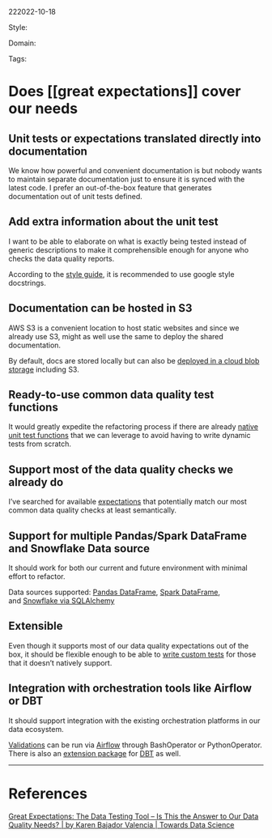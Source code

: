 222022-10-18

Style: 

Domain:

Tags:

# Does [[great expectations]] cover our needs


## Unit tests or expectations translated directly into documentation

We know how powerful and convenient documentation is but nobody wants to maintain separate documentation just to ensure it is synced with the latest code. I prefer an out-of-the-box feature that generates documentation out of unit tests defined.

## Add extra information about the unit test

I want to be able to elaborate on what is exactly being tested instead of generic descriptions to make it comprehensible enough for anyone who checks the data quality reports.

According to the [style guide](https://docs.greatexpectations.io/docs/contributing/style_guides/code_style), it is recommended to use google style docstrings.

## Documentation can be hosted in S3

AWS S3 is a convenient location to host static websites and since we already use S3, might as well use the same to deploy the shared documentation.

By default, docs are stored locally but can also be [deployed in a cloud blob storage](https://docs.greatexpectations.io/docs/tutorials/getting_started/customize_your_deployment/#options-for-hosting-data-docs) including S3.

## Ready-to-use common data quality test functions

It would greatly expedite the refactoring process if there are already [native unit test functions](https://greatexpectations.io/expectations/) that we can leverage to avoid having to write dynamic tests from scratch.

## Support most of the data quality checks we already do

I’ve searched for available [expectations](https://greatexpectations.io/expectations/) that potentially match our most common data quality checks at least semantically.

## Support for multiple Pandas/Spark DataFrame and Snowflake Data source

It should work for both our current and future environment with minimal effort to refactor.

Data sources supported: [Pandas DataFrame](https://docs.greatexpectations.io/docs/guides/connecting_to_your_data/in_memory/pandas), [Spark DataFrame](https://docs.greatexpectations.io/docs/guides/connecting_to_your_data/in_memory/spark), and [Snowflake via SQLAlchemy](https://docs.greatexpectations.io/docs/guides/connecting_to_your_data/database/snowflake)

## Extensible

Even though it supports most of our data quality expectations out of the box, it should be flexible enough to be able to [write custom tests](https://docs.greatexpectations.io/docs/guides/expectations/creating_custom_expectations/how_to_create_custom_expectations) for those that it doesn’t natively support.

## Integration with orchestration tools like Airflow or DBT

It should support integration with the existing orchestration platforms in our data ecosystem.

[Validations](https://docs.greatexpectations.io/docs/deployment_patterns/how_to_run_a_checkpoint_in_airflow) can be run via [Airflow](https://airflow.apache.org/) through BashOperator or PythonOperator. There is also an [extension package](https://github.com/calogica/dbt-expectations) for [DBT](https://www.getdbt.com/) as well.
___
# References
[Great Expectations: The Data Testing Tool – Is This the Answer to Our Data Quality Needs? | by Karen Bajador Valencia | Towards Data Science](https://towardsdatascience.com/great-expectations-the-data-testing-tool-is-this-the-answer-to-our-data-quality-needs-f6d07e63f485)